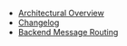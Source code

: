 

- [Architectural Overview](architecture_overview.md)
- [Changelog](changelog.md)
- [Backend Message Routing](backend_message_routing.md)


